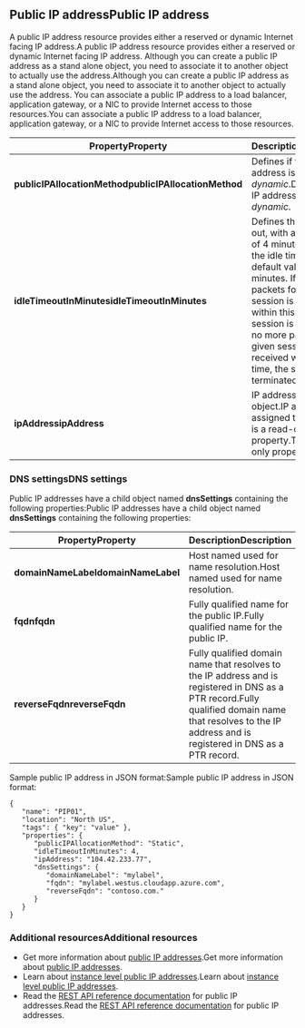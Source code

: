 ## <a name="public-ip-address"></a><span data-ttu-id="354fc-101">Public IP address</span><span class="sxs-lookup"><span data-stu-id="354fc-101">Public IP address</span></span>
<span data-ttu-id="354fc-102">A public IP address resource provides either a reserved or dynamic Internet facing IP address.</span><span class="sxs-lookup"><span data-stu-id="354fc-102">A public IP address resource provides either a reserved or dynamic Internet facing IP address.</span></span> <span data-ttu-id="354fc-103">Although you can create a public IP address as a stand alone object, you need to associate it to another object to actually use the address.</span><span class="sxs-lookup"><span data-stu-id="354fc-103">Although you can create a public IP address as a stand alone object, you need to associate it to another object to actually use the address.</span></span> <span data-ttu-id="354fc-104">You can associate a public IP address to a load balancer, application  gateway, or a NIC to provide Internet access to those resources.</span><span class="sxs-lookup"><span data-stu-id="354fc-104">You can associate a public IP address to a load balancer, application  gateway, or a NIC to provide Internet access to those resources.</span></span>  

| <span data-ttu-id="354fc-105">Property</span><span class="sxs-lookup"><span data-stu-id="354fc-105">Property</span></span> | <span data-ttu-id="354fc-106">Description</span><span class="sxs-lookup"><span data-stu-id="354fc-106">Description</span></span> | <span data-ttu-id="354fc-107">Sample values</span><span class="sxs-lookup"><span data-stu-id="354fc-107">Sample values</span></span> |
| --- | --- | --- |
| <span data-ttu-id="354fc-108">**publicIPAllocationMethod**</span><span class="sxs-lookup"><span data-stu-id="354fc-108">**publicIPAllocationMethod**</span></span> |<span data-ttu-id="354fc-109">Defines if the IP address is *static* or *dynamic*.</span><span class="sxs-lookup"><span data-stu-id="354fc-109">Defines if the IP address is *static* or *dynamic*.</span></span> |<span data-ttu-id="354fc-110">static, dynamic</span><span class="sxs-lookup"><span data-stu-id="354fc-110">static, dynamic</span></span> |
| <span data-ttu-id="354fc-111">**idleTimeoutInMinutes**</span><span class="sxs-lookup"><span data-stu-id="354fc-111">**idleTimeoutInMinutes**</span></span> |<span data-ttu-id="354fc-112">Defines the idle time out, with a default value of 4 minutes.</span><span class="sxs-lookup"><span data-stu-id="354fc-112">Defines the idle time out, with a default value of 4 minutes.</span></span> <span data-ttu-id="354fc-113">If no more packets for a given session is received within this time, the session is terminated.</span><span class="sxs-lookup"><span data-stu-id="354fc-113">If no more packets for a given session is received within this time, the session is terminated.</span></span> |<span data-ttu-id="354fc-114">any value between 4 and 30</span><span class="sxs-lookup"><span data-stu-id="354fc-114">any value between 4 and 30</span></span> |
| <span data-ttu-id="354fc-115">**ipAddress**</span><span class="sxs-lookup"><span data-stu-id="354fc-115">**ipAddress**</span></span> |<span data-ttu-id="354fc-116">IP address assigned to object.</span><span class="sxs-lookup"><span data-stu-id="354fc-116">IP address assigned to object.</span></span> <span data-ttu-id="354fc-117">This is a read-only property.</span><span class="sxs-lookup"><span data-stu-id="354fc-117">This is a read-only property.</span></span> |<span data-ttu-id="354fc-118">104.42.233.77</span><span class="sxs-lookup"><span data-stu-id="354fc-118">104.42.233.77</span></span> |

### <a name="dns-settings"></a><span data-ttu-id="354fc-119">DNS settings</span><span class="sxs-lookup"><span data-stu-id="354fc-119">DNS settings</span></span>
<span data-ttu-id="354fc-120">Public IP addresses have a child object named **dnsSettings** containing the following properties:</span><span class="sxs-lookup"><span data-stu-id="354fc-120">Public IP addresses have a child object named **dnsSettings** containing the following properties:</span></span>

| <span data-ttu-id="354fc-121">Property</span><span class="sxs-lookup"><span data-stu-id="354fc-121">Property</span></span> | <span data-ttu-id="354fc-122">Description</span><span class="sxs-lookup"><span data-stu-id="354fc-122">Description</span></span> | <span data-ttu-id="354fc-123">Sample values</span><span class="sxs-lookup"><span data-stu-id="354fc-123">Sample values</span></span> |
| --- | --- | --- |
| <span data-ttu-id="354fc-124">**domainNameLabel**</span><span class="sxs-lookup"><span data-stu-id="354fc-124">**domainNameLabel**</span></span> |<span data-ttu-id="354fc-125">Host named used for name resolution.</span><span class="sxs-lookup"><span data-stu-id="354fc-125">Host named used for name resolution.</span></span> |<span data-ttu-id="354fc-126">www, ftp, vm1</span><span class="sxs-lookup"><span data-stu-id="354fc-126">www, ftp, vm1</span></span> |
| <span data-ttu-id="354fc-127">**fqdn**</span><span class="sxs-lookup"><span data-stu-id="354fc-127">**fqdn**</span></span> |<span data-ttu-id="354fc-128">Fully qualified name for the public IP.</span><span class="sxs-lookup"><span data-stu-id="354fc-128">Fully qualified name for the public IP.</span></span> |<span data-ttu-id="354fc-129">www.westus.cloudapp.azure.com</span><span class="sxs-lookup"><span data-stu-id="354fc-129">www.westus.cloudapp.azure.com</span></span> |
| <span data-ttu-id="354fc-130">**reverseFqdn**</span><span class="sxs-lookup"><span data-stu-id="354fc-130">**reverseFqdn**</span></span> |<span data-ttu-id="354fc-131">Fully qualified domain name that resolves to the IP address and is registered in DNS as a PTR record.</span><span class="sxs-lookup"><span data-stu-id="354fc-131">Fully qualified domain name that resolves to the IP address and is registered in DNS as a PTR record.</span></span> |<span data-ttu-id="354fc-132">www.contoso.com.</span><span class="sxs-lookup"><span data-stu-id="354fc-132">www.contoso.com.</span></span> |

<span data-ttu-id="354fc-133">Sample public IP address in JSON format:</span><span class="sxs-lookup"><span data-stu-id="354fc-133">Sample public IP address in JSON format:</span></span>

    {
       "name": "PIP01",
       "location": "North US",
       "tags": { "key": "value" },
       "properties": {
          "publicIPAllocationMethod": "Static",
          "idleTimeoutInMinutes": 4,
          "ipAddress": "104.42.233.77",
          "dnsSettings": {
             "domainNameLabel": "mylabel",
             "fqdn": "mylabel.westus.cloudapp.azure.com",
             "reverseFqdn": "contoso.com."
          }
       }
    } 

### <a name="additional-resources"></a><span data-ttu-id="354fc-134">Additional resources</span><span class="sxs-lookup"><span data-stu-id="354fc-134">Additional resources</span></span>
* <span data-ttu-id="354fc-135">Get more information about [public IP addresses](../articles/virtual-network/virtual-networks-reserved-public-ip.md).</span><span class="sxs-lookup"><span data-stu-id="354fc-135">Get more information about [public IP addresses](../articles/virtual-network/virtual-networks-reserved-public-ip.md).</span></span>
* <span data-ttu-id="354fc-136">Learn about [instance level public IP addresses](../articles/virtual-network/virtual-networks-instance-level-public-ip.md).</span><span class="sxs-lookup"><span data-stu-id="354fc-136">Learn about [instance level public IP addresses](../articles/virtual-network/virtual-networks-instance-level-public-ip.md).</span></span>
* <span data-ttu-id="354fc-137">Read the [REST API reference documentation](https://msdn.microsoft.com/library/azure/mt163638.aspx) for public IP addresses.</span><span class="sxs-lookup"><span data-stu-id="354fc-137">Read the [REST API reference documentation](https://msdn.microsoft.com/library/azure/mt163638.aspx) for public IP addresses.</span></span>

